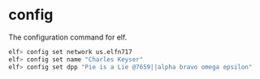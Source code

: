 # config 

The configuration command for elf.

```bash
elf> config set network us.elfn717
elf> config set name "Charles Keyser"
elf> config set dpp "Pie is a Lie @7659||alpha bravo omega epsilon"
```
